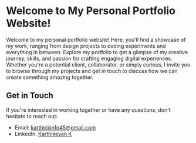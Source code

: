 # Welcome to My Personal Portfolio Website!

Welcome to my personal portfolio website! Here, you'll find a showcase of my work, ranging from design projects to coding experiments and everything in between. Explore my portfolio to get a glimpse of my creative journey, skills, and passion for crafting engaging digital experiences. Whether you're a potential client, collaborator, or simply curious, I invite you to browse through my projects and get in touch to discuss how we can create something amazing together.

## Get in Touch

If you're interested in working together or have any questions, don't hesitate to reach out:

- Email: [karthickinfo45@gmail.com](mailto:karthickinfo45@gmail.com)
- LinkedIn: [Karthikeyan K](https://www.linkedin.com/in/kkarthick-k/)
